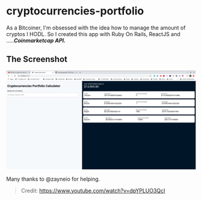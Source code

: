 
# cryptocurrencies-portfolio 

As a Bitcoiner, I'm obsessed with the idea how to manage the amount of cryptos I HODL. So I created this app with Ruby On Rails, ReactJS and .....***Coinmarketcap API.***

## The Screenshot 

![alt text](https://github.com/hoangnguyen7474/cryptocurrencies-portfolio/blob/master/app/assets/images/Screenshot%20from%202020-10-27%2019-57-26.png?raw=true)


Many thanks to @zayneio for helping. 
> Credit: https://www.youtube.com/watch?v=dpYPLUO3QcI
